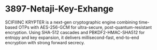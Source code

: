 # 3897-Netaji-Key-Exhange
SCIFIIINC KRYPTER is a next-gen cryptographic engine combining time-based OTPs with AES-256-GCM for ultra-secure, post-quantum-resistant encryption. Using SHA-512 cascades and PBKDF2-HMAC-SHA512 for entropy and key expansion, it delivers millisecond-fast, end-to-end encryption with strong forward secrecy.

